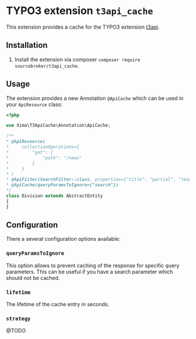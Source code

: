 # TYPO3 extension `t3api_cache`

This extension provides a cache for the TYPO3 extension [t3api](https://github.com/sourcebroker/t3api).

## Installation

1. Install the extension via composer `composer require sourcebroker/t3api_cache`.

## Usage

The extension provides a new Annotation `@ApiCache` which can be used in your `ApiResource` class:

```php
<?php

use Xima\T3ApiCache\Annotation\ApiCache;

/**
* @ApiResource(
*     collectionOperations={
*         "get": {
*             "path": "/news"
*         }
*     }
* )
* @ApiFilter(SearchFilter::class, properties={"title": "partial", "teaser": "partial"}, arguments={"parameterName": "search"})
* @ApiCache(queryParamsToIgnore={"search"})
*/
class Division extends AbstractEntity
{
}
```

## Configuration

There a several configuration options available:

### `queryParamsToIgnore`

This option allows to prevent caching of the response for specific query parameters. This can be useful if you have a search parameter which should not be cached.

### `lifetime`

The lifetime of the cache entry in seconds.

### `strategy`

@TODO
